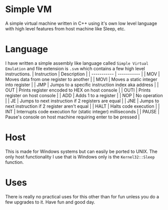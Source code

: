 # Simple VM
A simple virtual machine written in C++ using it's own low level language with high level features from host machine like Sleep, etc.

# Language
I have written a simple assembly like language called `Simple Virtual Emulation` and file extension is `.svm` which contains a few high level instructions.
| Instruction | Description |
| ----------- | ----------- |
| MOV | Moves data from one register to another |
| MOVI | Moves a static integer into register |
| JMP | Jumps to a specific instruction index aka address |
| OUT | Prints register encoded to HEX on host console |
| OUTI | Prints register on host console |
| ADD | Adds 1 to a register |
| NOP | No operation |
| JE | Jumps to next instruction if 2 registers are equal |
| JNE | Jumps to next instruction if 2 register aren't equal |
| HALT | Halts code execution |
| INT | Interrupts code execution for (static integer) milliseconds |
| PAUSE | Pause's console on host machine requiring enter to be pressed |

# Host
This is made for Windows systems but can easily be ported to UNIX.
The only host functionality I use that is Windows only is the `Kernel32::Sleep` function.

# Uses
There is really no practical uses for this other than for fun unless you do a few upgrades to it.
Have fun and good day.